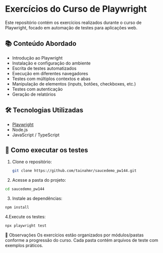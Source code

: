 # **Exercícios do Curso de Playwright**

Este repositório contém os exercícios realizados durante o curso de Playwright, focado em automação de testes para aplicações web.

## 📚 Conteúdo Abordado

- Introdução ao Playwright
- Instalação e configuração do ambiente
- Escrita de testes automatizados
- Execução em diferentes navegadores
- Testes com múltiplos contextos e abas
- Manipulação de elementos (inputs, botões, checkboxes, etc.)
- Testes com autenticação
- Geração de relatórios

## 🛠️ Tecnologias Utilizadas

- [Playwright](https://playwright.dev/)
- Node.js
- JavaScript / TypeScript

## 🚀 Como executar os testes

1. Clone o repositório:
   ```bash
   git clone https://github.com/tainahmr/saucedemo_pw144.git
   ```
2. Acesse a pasta do projeto:
```bash
cd saucedemo_pw144
```
3. Instale as dependências:
```bash
npm install
```
4.Execute os testes: 
```bash
npx playwright test
```
📝 Observações
Os exercícios estão organizados por módulos/pastas conforme a progressão do curso. Cada pasta contém arquivos de teste com exemplos práticos.
